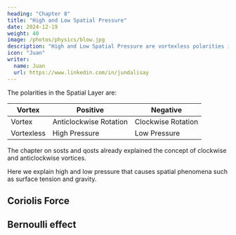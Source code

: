 ```yaml
---
heading: "Chapter 8"
title: "High and Low Spatial Pressure"
date: 2024-12-19
weight: 40
image: /photos/physics/blow.jpg
description: "High and Low Spatial Pressure are vortexless polarities in the Spatial layer"
icon: "Juan"
writer:
  name: Juan
  url: https://www.linkedin.com/in/jundalisay
---
```




The polarities in the Spatial Layer are:

Vortex | Positive | Negative
--- | --- | ---
Vortex | Anticlockwise Rotation | Clockwise Rotation
Vortexless | High Pressure | Low Pressure


The chapter on sosts and qosts already explained the concept of clockwise and anticlockwise vortices. 

Here we explain high and low pressure that causes spatial phenomena such as surface tension and gravity.  



## Coriolis Force



## Bernoulli effect 


